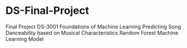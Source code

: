 # DS-Final-Project
Final Project DS-3001 Foundations of Machine Learning 
Predicting Song Danceability based on Musical Characteristics
Random Forest Machine Learning Model
